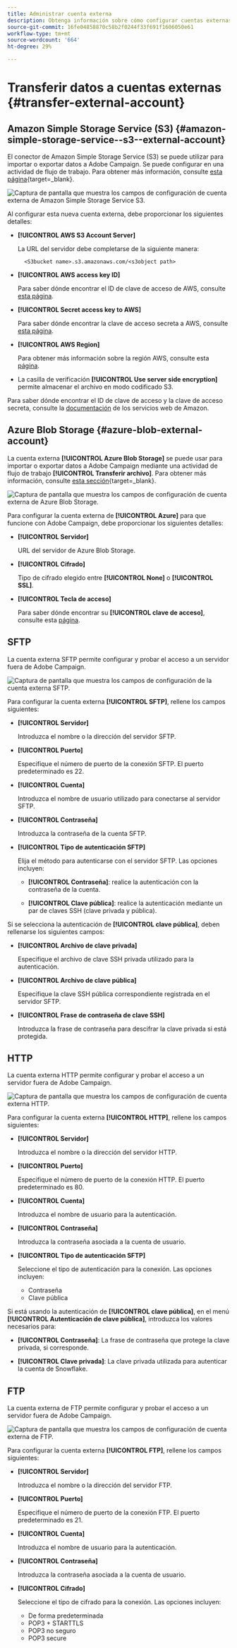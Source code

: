 ```yaml
---
title: Administrar cuenta externa
description: Obtenga información sobre cómo configurar cuentas externas
source-git-commit: 16fe04858870c58b2f0244f33f691f1606050e61
workflow-type: tm+mt
source-wordcount: '664'
ht-degree: 29%

---
```


# Transferir datos a cuentas externas {#transfer-external-account}

## Amazon Simple Storage Service (S3) {#amazon-simple-storage-service--s3--external-account}

El conector de Amazon Simple Storage Service (S3) se puede utilizar para importar o exportar datos a Adobe Campaign. Se puede configurar en una actividad de flujo de trabajo. Para obtener más información, consulte [esta página](https://experienceleague.adobe.com/es/docs/campaign-web/v8/wf/design-workflows/transfer-file){target=_blank}.

![Captura de pantalla que muestra los campos de configuración de cuenta externa de Amazon Simple Storage Service S3.](assets/external-AWS.png)

Al configurar esta nueva cuenta externa, debe proporcionar los siguientes detalles:

* **[!UICONTROL AWS S3 Account Server]**

  La URL del servidor debe completarse de la siguiente manera:

  `  <S3bucket name>.s3.amazonaws.com/<s3object path>`

* **[!UICONTROL AWS access key ID]**

  Para saber dónde encontrar el ID de clave de acceso de AWS, consulte [esta página](https://docs.aws.amazon.com/general/latest/gr/aws-sec-cred-types.html#access-keys-and-secret-access-keys).

* **[!UICONTROL Secret access key to AWS]**

  Para saber dónde encontrar la clave de acceso secreta a AWS, consulte [esta página](https://aws.amazon.com/fr/blogs/security/wheres-my-secret-access-key/).

* **[!UICONTROL AWS Region]**

  Para obtener más información sobre la región AWS, consulte esta [página](https://aws.amazon.com/about-aws/global-infrastructure/regions_az/).

* La casilla de verificación **[!UICONTROL Use server side encryption]** permite almacenar el archivo en modo codificado S3.

Para saber dónde encontrar el ID de clave de acceso y la clave de acceso secreta, consulte la [documentación](https://docs.aws.amazon.com/general/latest/gr/aws-sec-cred-types.html#access-keys-and-secret-access-keys) de los servicios web de Amazon.

## Azure Blob Storage {#azure-blob-external-account}

La cuenta externa **[!UICONTROL Azure Blob Storage]** se puede usar para importar o exportar datos a Adobe Campaign mediante una actividad de flujo de trabajo **[!UICONTROL Transferir archivo]**. Para obtener más información, consulte [esta sección](https://experienceleague.adobe.com/es/docs/campaign-web/v8/wf/design-workflows/transfer-file){target=_blank}.

![Captura de pantalla que muestra los campos de configuración de cuenta externa de Azure Blob Storage.](assets/external-azure.png)

Para configurar la cuenta externa de **[!UICONTROL Azure]** para que funcione con Adobe Campaign, debe proporcionar los siguientes detalles:

* **[!UICONTROL Servidor]**

  URL del servidor de Azure Blob Storage.

* **[!UICONTROL Cifrado]**

  Tipo de cifrado elegido entre **[!UICONTROL None]** o **[!UICONTROL SSL]**.

* **[!UICONTROL Tecla de acceso]**

  Para saber dónde encontrar su **[!UICONTROL clave de acceso]**, consulte esta [página](https://docs.microsoft.com/en-us/azure/storage/common/storage-account-keys-manage?tabs=azure-portal).

## SFTP

La cuenta externa SFTP permite configurar y probar el acceso a un servidor fuera de Adobe Campaign.

![Captura de pantalla que muestra los campos de configuración de la cuenta externa SFTP.](assets/ext-account-sftp.png)

Para configurar la cuenta externa **[!UICONTROL SFTP]**, rellene los campos siguientes:

* **[!UICONTROL Servidor]**

  Introduzca el nombre o la dirección del servidor SFTP.

* **[!UICONTROL Puerto]**

  Especifique el número de puerto de la conexión SFTP. El puerto predeterminado es 22.

* **[!UICONTROL Cuenta]**

  Introduzca el nombre de usuario utilizado para conectarse al servidor SFTP.

* **[!UICONTROL Contraseña]**

  Introduzca la contraseña de la cuenta SFTP.

* **[!UICONTROL Tipo de autenticación SFTP]**

  Elija el método para autenticarse con el servidor SFTP. Las opciones incluyen:

   * **[!UICONTROL Contraseña]**: realice la autenticación con la contraseña de la cuenta.

   * **[!UICONTROL Clave pública]**: realice la autenticación mediante un par de claves SSH (clave privada y pública).

Si se selecciona la autenticación de **[!UICONTROL clave pública]**, deben rellenarse los siguientes campos:

* **[!UICONTROL Archivo de clave privada]**

  Especifique el archivo de clave SSH privada utilizado para la autenticación.

* **[!UICONTROL Archivo de clave pública]**

  Especifique la clave SSH pública correspondiente registrada en el servidor SFTP.

* **[!UICONTROL Frase de contraseña de clave SSH]**

  Introduzca la frase de contraseña para descifrar la clave privada si está protegida.

## HTTP

La cuenta externa HTTP permite configurar y probar el acceso a un servidor fuera de Adobe Campaign.

![Captura de pantalla que muestra los campos de configuración de cuenta externa HTTP.](assets/ext-account-http.png)

Para configurar la cuenta externa **[!UICONTROL HTTP]**, rellene los campos siguientes:

* **[!UICONTROL Servidor]**

  Introduzca el nombre o la dirección del servidor HTTP.

* **[!UICONTROL Puerto]**

  Especifique el número de puerto de la conexión HTTP. El puerto predeterminado es 80.

* **[!UICONTROL Cuenta]**

  Introduzca el nombre de usuario para la autenticación.

* **[!UICONTROL Contraseña]**

  Introduzca la contraseña asociada a la cuenta de usuario.

* **[!UICONTROL Tipo de autenticación SFTP]**

  Seleccione el tipo de autenticación para la conexión. Las opciones incluyen:

   * Contraseña
   * Clave pública

Si está usando la autenticación de **[!UICONTROL clave pública]**, en el menú **[!UICONTROL Autenticación de clave pública]**, introduzca los valores necesarios para:

* **[!UICONTROL Contraseña]**: La frase de contraseña que protege la clave privada, si corresponde.

* **[!UICONTROL Clave privada]**: La clave privada utilizada para autenticar la cuenta de Snowflake.



## FTP

La cuenta externa de FTP permite configurar y probar el acceso a un servidor fuera de Adobe Campaign.

![Captura de pantalla que muestra los campos de configuración de cuenta externa de FTP.](assets/ext-account-ftp.png)

Para configurar la cuenta externa **[!UICONTROL FTP]**, rellene los campos siguientes:

* **[!UICONTROL Servidor]**

  Introduzca el nombre o la dirección del servidor FTP.

* **[!UICONTROL Puerto]**

  Especifique el número de puerto de la conexión FTP. El puerto predeterminado es 21.

* **[!UICONTROL Cuenta]**

  Introduzca el nombre de usuario para la autenticación.

* **[!UICONTROL Contraseña]**

  Introduzca la contraseña asociada a la cuenta de usuario.

* **[!UICONTROL Cifrado]**

  Seleccione el tipo de cifrado para la conexión. Las opciones incluyen:

   * De forma predeterminada
   * POP3 + STARTTLS
   * POP3 no seguro
   * POP3 secure